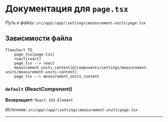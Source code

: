 # Документация для `page.tsx`

*Путь к файлу: `src/app\(app)\settings\measurement-units\page.tsx`*

## Зависимости файла

```mermaid
flowchart TD
    page_tsx[page.tsx]
    react[react]
    page_tsx --> react
    measurement_units_content[@/components/settings/measurement-units/measurement-units-content]
    page_tsx --> measurement_units_content
```

### `default` (ReactComponent)

**Возвращает:** `React.JSX.Element`

*Источник: `src/app\(app)\settings\measurement-units\page.tsx`*

---
